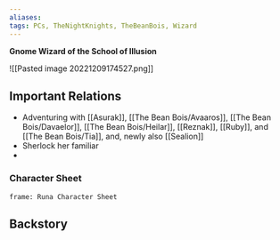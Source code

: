 ```yaml
---
aliases: 
tags: PCs, TheNightKnights, TheBeanBois, Wizard
---
```

**Gnome Wizard of the School of Illusion**

![[Pasted image 20221209174527.png]]

## Important Relations

* Adventuring with [[Asurak]], [[The Bean Bois/Avaaros]], [[The Bean Bois/Davaelor]], [[The Bean Bois/Heilar]], [[Reznak]], [[Ruby]], and [[The Bean Bois/Tia]], and, newly also [[Sealion]]
* Sherlock her familiar
* 



### Character Sheet
```custom-frames
frame: Runa Character Sheet
```


## Backstory
